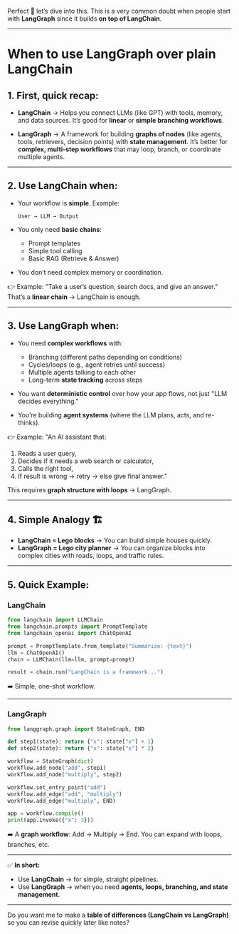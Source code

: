 Perfect 🚀 let’s dive into this.
This is a very common doubt when people start with **LangGraph** since it builds **on top of LangChain**.

---

# **When to use LangGraph over plain LangChain**

## 1. First, quick recap:

* **LangChain** → Helps you connect LLMs (like GPT) with tools, memory, and data sources.
  It’s good for **linear** or **simple branching workflows**.

* **LangGraph** → A framework for building **graphs of nodes** (like agents, tools, retrievers, decision points) with **state management**.
  It’s better for **complex, multi-step workflows** that may loop, branch, or coordinate multiple agents.

---

## 2. Use **LangChain** when:

* Your workflow is **simple**.
  Example:

  ```
  User → LLM → Output
  ```
* You only need **basic chains**:

  * Prompt templates
  * Simple tool calling
  * Basic RAG (Retrieve & Answer)
* You don’t need complex memory or coordination.

👉 Example:
"Take a user’s question, search docs, and give an answer."
That’s a **linear chain** → LangChain is enough.

---

## 3. Use **LangGraph** when:

* You need **complex workflows** with:

  * Branching (different paths depending on conditions)
  * Cycles/loops (e.g., agent retries until success)
  * Multiple agents talking to each other
  * Long-term **state tracking** across steps

* You want **deterministic control** over how your app flows, not just "LLM decides everything."

* You’re building **agent systems** (where the LLM plans, acts, and re-thinks).

👉 Example:
"An AI assistant that:

1. Reads a user query,
2. Decides if it needs a web search or calculator,
3. Calls the right tool,
4. If result is wrong → retry → else give final answer."

This requires **graph structure with loops** → LangGraph.

---

## 4. Simple Analogy 🏗️

* **LangChain = Lego blocks** → You can build simple houses quickly.
* **LangGraph = Lego city planner** → You can organize blocks into complex cities with roads, loops, and traffic rules.

---

## 5. Quick Example:

### LangChain

```python
from langchain import LLMChain
from langchain.prompts import PromptTemplate
from langchain_openai import ChatOpenAI

prompt = PromptTemplate.from_template("Summarize: {text}")
llm = ChatOpenAI()
chain = LLMChain(llm=llm, prompt=prompt)

result = chain.run("LangChain is a framework...")
```

➡️ Simple, one-shot workflow.

---

### LangGraph

```python
from langgraph.graph import StateGraph, END

def step1(state): return {"x": state["x"] + 1}
def step2(state): return {"x": state["x"] * 2}

workflow = StateGraph(dict)
workflow.add_node("add", step1)
workflow.add_node("multiply", step2)

workflow.set_entry_point("add")
workflow.add_edge("add", "multiply")
workflow.add_edge("multiply", END)

app = workflow.compile()
print(app.invoke({"x": 3}))
```

➡️ A **graph workflow**: Add → Multiply → End.
You can expand with loops, branches, etc.

---

✅ **In short:**

* Use **LangChain** → for simple, straight pipelines.
* Use **LangGraph** → when you need **agents, loops, branching, and state management**.

---

Do you want me to make a **table of differences (LangChain vs LangGraph)** so you can revise quickly later like notes?
